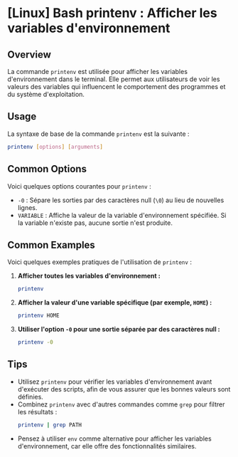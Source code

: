 # [Linux] Bash printenv : Afficher les variables d'environnement

## Overview
La commande `printenv` est utilisée pour afficher les variables d'environnement dans le terminal. Elle permet aux utilisateurs de voir les valeurs des variables qui influencent le comportement des programmes et du système d'exploitation.

## Usage
La syntaxe de base de la commande `printenv` est la suivante :

```bash
printenv [options] [arguments]
```

## Common Options
Voici quelques options courantes pour `printenv` :

- `-0` : Sépare les sorties par des caractères null (`\0`) au lieu de nouvelles lignes.
- `VARIABLE` : Affiche la valeur de la variable d'environnement spécifiée. Si la variable n'existe pas, aucune sortie n'est produite.

## Common Examples
Voici quelques exemples pratiques de l'utilisation de `printenv` :

1. **Afficher toutes les variables d'environnement :**
   ```bash
   printenv
   ```

2. **Afficher la valeur d'une variable spécifique (par exemple, `HOME`) :**
   ```bash
   printenv HOME
   ```

3. **Utiliser l'option `-0` pour une sortie séparée par des caractères null :**
   ```bash
   printenv -0
   ```

## Tips
- Utilisez `printenv` pour vérifier les variables d'environnement avant d'exécuter des scripts, afin de vous assurer que les bonnes valeurs sont définies.
- Combinez `printenv` avec d'autres commandes comme `grep` pour filtrer les résultats :
  ```bash
  printenv | grep PATH
  ```
- Pensez à utiliser `env` comme alternative pour afficher les variables d'environnement, car elle offre des fonctionnalités similaires.
